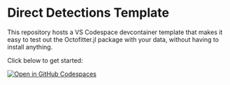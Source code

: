 # Direct Detections Template
This repository hosts a VS Codespace devcontainer template that makes it easy to test out the Octofitter.jl package with your data, without having to install anything.

Click below to get started:

[![Open in GitHub Codespaces](https://github.com/codespaces/badge.svg)](https://github.com/codespaces/new?hide_repo_select=true&ref=main&repo=584480871)